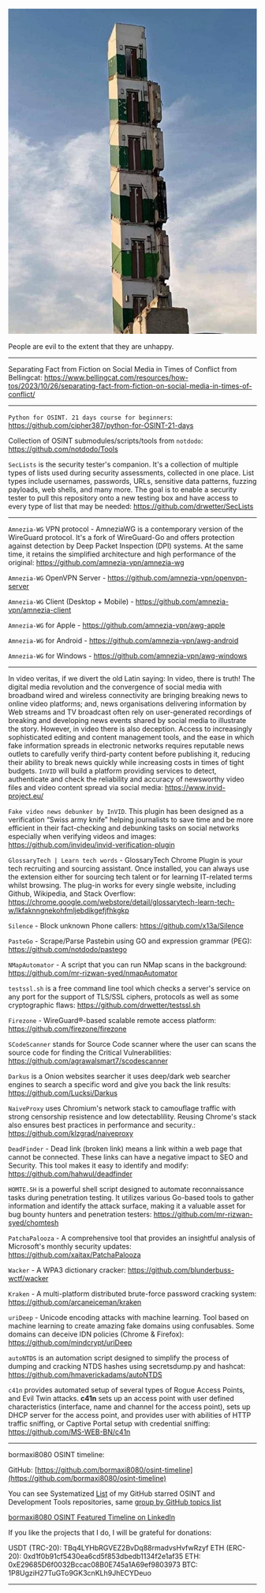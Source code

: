![alt text](img/31.jpg)

People are evil to the extent that they are unhappy.

----

Separating Fact from Fiction on Social Media in Times of Conflict from Bellingcat: https://www.bellingcat.com/resources/how-tos/2023/10/26/separating-fact-from-fiction-on-social-media-in-times-of-conflict/

----

```Python for OSINT. 21 days course for beginners```: https://github.com/cipher387/python-for-OSINT-21-days

Collection of OSINT submodules/scripts/tools from ```notdodo```: https://github.com/notdodo/Tools

```SecLists``` is the security tester's companion. It's a collection of multiple types of lists used during security assessments, collected in one place. List types include usernames, passwords, URLs, sensitive data patterns, fuzzing payloads, web shells, and many more. The goal is to enable a security tester to pull this repository onto a new testing box and have access to every type of list that may be needed: https://github.com/drwetter/SecLists

----

```Amnezia-WG``` VPN protocol - AmneziaWG is a contemporary version of the WireGuard protocol. It's a fork of WireGuard-Go and offers protection against detection by Deep Packet Inspection (DPI) systems. At the same time, it retains the simplified architecture and high performance of the original: https://github.com/amnezia-vpn/amnezia-wg

```Amnezia-WG``` OpenVPN Server - https://github.com/amnezia-vpn/openvpn-server

```Amnezia-WG``` Client (Desktop + Mobile) - https://github.com/amnezia-vpn/amnezia-client

```Amnezia-WG``` for Apple - https://github.com/amnezia-vpn/awg-apple

```Amnezia-WG``` for Android - https://github.com/amnezia-vpn/awg-android

```Amnezia-WG``` for Windows - https://github.com/amnezia-vpn/awg-windows

----

In video veritas, if we divert the old Latin saying: In video, there is truth! The digital media revolution and the convergence of social media with broadband wired and wireless connectivity are bringing breaking news to online video platforms; and, news organisations delivering information by Web streams and TV broadcast often rely on user-generated recordings of breaking and developing news events shared by social media to illustrate the story. However, in video there is also deception. Access to increasingly sophisticated editing and content management tools, and the ease in which fake information spreads in electronic networks requires reputable news outlets to carefully verify third-party content before publishing it, reducing their ability to break news quickly while increasing costs in times of tight budgets. ```InVID``` will build a platform providing services to detect, authenticate and check the reliability and accuracy of newsworthy video files and video content spread via social media: https://www.invid-project.eu/

```Fake video news debunker by InVID```. This plugin has been designed as a verification “Swiss army knife” helping journalists to save time and be more efficient in their fact-checking and debunking tasks on social networks especially when verifying videos and images: https://github.com/invideu/invid-verification-plugin

```GlossaryTech | Learn tech words``` - GlossaryTech Chrome Plugin is your tech recruiting and sourcing assistant. Once installed, you can always use the extension either for sourcing tech talent or for learning IT-related terms whilst browsing. The plug-in works for every single website, including Github, Wikipedia, and Stack Overflow: https://chrome.google.com/webstore/detail/glossarytech-learn-tech-w/lkfaknngnekohfmljebdikgefjfhkgkp

```Silence``` - Block unknown Phone callers: https://github.com/x13a/Silence

```PasteGo``` - Scrape/Parse Pastebin using GO and expression grammar (PEG): https://github.com/notdodo/pastego

```NMapAutomator``` - A script that you can run NMap scans in the background: https://github.com/mr-rizwan-syed/nmapAutomator

```testssl.sh``` is a free command line tool which checks a server's service on any port for the support of TLS/SSL ciphers, protocols as well as some cryptographic flaws: https://github.com/drwetter/testssl.sh

```Firezone``` - WireGuard®-based scalable remote access platform: https://github.com/firezone/firezone

```SCodeScanner``` stands for Source Code scanner where the user can scans the source code for finding the Critical Vulnerabilities: https://github.com/agrawalsmart7/scodescanner

```Darkus``` is a Onion websites searcher it uses deep/dark web searcher engines to search a specific word and give you back the link results: https://github.com/Lucksi/Darkus

```NaiveProxy``` uses Chromium's network stack to camouflage traffic with strong censorship resistence and low detectablility. Reusing Chrome's stack also ensures best practices in performance and security.: https://github.com/klzgrad/naiveproxy

```DeadFinder``` - Dead link (broken link) means a link within a web page that cannot be connected. These links can have a negative impact to SEO and Security. This tool makes it easy to identify and modify: https://github.com/hahwul/deadfinder

```HOMTE.SH``` is a powerful shell script designed to automate reconnaissance tasks during penetration testing. It utilizes various Go-based tools to gather information and identify the attack surface, making it a valuable asset for bug bounty hunters and penetration testers: https://github.com/mr-rizwan-syed/chomtesh

```PatchaPalooza``` - A comprehensive tool that provides an insightful analysis of Microsoft's monthly security updates: https://github.com/xaitax/PatchaPalooza

```Wacker``` - A WPA3 dictionary cracker: https://github.com/blunderbuss-wctf/wacker

```Kraken``` - A multi-platform distributed brute-force password cracking system: https://github.com/arcaneiceman/kraken

```uriDeep``` - Unicode encoding attacks with machine learning. Tool based on machine learning to create amazing fake domains using confusables. Some domains can deceive IDN policies (Chrome & Firefox): https://github.com/mindcrypt/uriDeep

```autoNTDS``` is an automation script designed to simplify the process of dumping and cracking NTDS hashes using secretsdump.py and hashcat: https://github.com/hmaverickadams/autoNTDS

```c41n``` provides automated setup of several types of Rogue Access Points, and Evil Twin attacks. **c41n** sets up an access point with user defined characteristics (interface, name and channel for the access point), sets up DHCP server for the access point, and provides user with abilities of HTTP traffic sniffing, or Captive Portal setup with credential sniffing: https://github.com/MS-WEB-BN/c41n

----

bormaxi8080 OSINT timeline:

GitHub: [https://github.com/bormaxi8080/osint-timeline](https://github.com/bormaxi8080/osint-timeline)

You can see Systematized [List](https://github.com/bormaxi8080/github-starred-repos-builder/blob/main/starred_repos.md) of my GitHub starred OSINT and Development Tools repositories, same [group by GitHub topics list](https://github.com/bormaxi8080/starred)

[bormaxi8080 OSINT Featured Timeline on LinkedIn](https://www.linkedin.com/in/osintech/details/featured/)

If you like the projects that I do, I will be grateful for donations:

USDT (TRC-20): TBq4LYHbRGVEZ2BvDq88rmadvsHvfwRzyf
ETH (ERC-20): 0xd1f0b91cf5430ea6cd5f853dbedb1134f2e1af35
ETH: 0xE29685D6f0032Bccac08B0E745a1A69ef9803973
BTC: 1P8UgziH27TuGTo9GK3cnKLh9JhECYDeuo

----
